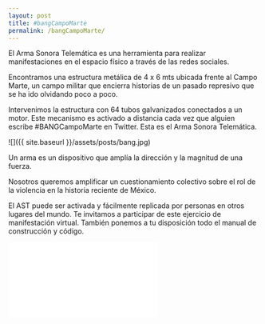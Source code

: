 ```yaml
---
layout: post
title: #bangCampoMarte
permalink: /bangCampoMarte/
---
```

El Arma Sonora Telemática es una herramienta para realizar manifestaciones en el espacio físico a través de las redes sociales.

Encontramos una estructura metálica de 4 x 6 mts ubicada frente al Campo Marte, un campo militar que encierra historias de un pasado represivo que se ha ido olvidando poco a poco.

Intervenimos la estructura con 64 tubos galvanizados conectados a un motor. Este mecanismo es activado a distancia cada vez que alguien escribe #BANGCampoMarte en Twitter. Esta es el Arma Sonora Telemática.

![]({{ site.baseurl }}/assets/posts/bang.jpg)

Un arma es un dispositivo que amplía la dirección y la magnitud de una fuerza.

Nosotros queremos amplificar un cuestionamiento colectivo sobre el rol de la violencia en la historia reciente de México.

El AST puede ser activada y fácilmente replicada por personas en otros lugares del mundo.
Te invitamos a participar de este ejercicio de manifestación virtual. También ponemos a tu disposición todo el manual de construcción y código.

<div class="video-wrapper video-wrapper-16x9">
    <iframe src="//player.vimeo.com/video/46611303?byline=0&portrait=0&color=c13929" frameborder="0" webkitallowfullscreen="" mozallowfullscreen="" allowfullscreen=""></iframe>
</div>
